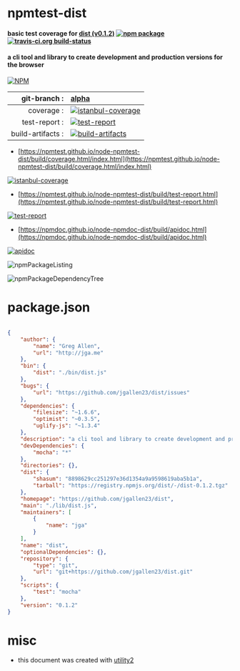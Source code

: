 # npmtest-dist

#### basic test coverage for  [dist (v0.1.2)](https://github.com/jgallen23/dist)  [![npm package](https://img.shields.io/npm/v/npmtest-dist.svg?style=flat-square)](https://www.npmjs.org/package/npmtest-dist) [![travis-ci.org build-status](https://api.travis-ci.org/npmtest/node-npmtest-dist.svg)](https://travis-ci.org/npmtest/node-npmtest-dist)

#### a cli tool and library to create development and production versions for the browser

[![NPM](https://nodei.co/npm/dist.png?downloads=true&downloadRank=true&stars=true)](https://www.npmjs.com/package/dist)

| git-branch : | [alpha](https://github.com/npmtest/node-npmtest-dist/tree/alpha)|
|--:|:--|
| coverage : | [![istanbul-coverage](https://npmtest.github.io/node-npmtest-dist/build/coverage.badge.svg)](https://npmtest.github.io/node-npmtest-dist/build/coverage.html/index.html)|
| test-report : | [![test-report](https://npmtest.github.io/node-npmtest-dist/build/test-report.badge.svg)](https://npmtest.github.io/node-npmtest-dist/build/test-report.html)|
| build-artifacts : | [![build-artifacts](https://npmtest.github.io/node-npmtest-dist/glyphicons_144_folder_open.png)](https://github.com/npmtest/node-npmtest-dist/tree/gh-pages/build)|

- [https://npmtest.github.io/node-npmtest-dist/build/coverage.html/index.html](https://npmtest.github.io/node-npmtest-dist/build/coverage.html/index.html)

[![istanbul-coverage](https://npmtest.github.io/node-npmtest-dist/build/screenCapture.buildCi.browser.%252Ftmp%252Fbuild%252Fcoverage.lib.html.png)](https://npmtest.github.io/node-npmtest-dist/build/coverage.html/index.html)

- [https://npmtest.github.io/node-npmtest-dist/build/test-report.html](https://npmtest.github.io/node-npmtest-dist/build/test-report.html)

[![test-report](https://npmtest.github.io/node-npmtest-dist/build/screenCapture.buildCi.browser.%252Ftmp%252Fbuild%252Ftest-report.html.png)](https://npmtest.github.io/node-npmtest-dist/build/test-report.html)

- [https://npmdoc.github.io/node-npmdoc-dist/build/apidoc.html](https://npmdoc.github.io/node-npmdoc-dist/build/apidoc.html)

[![apidoc](https://npmdoc.github.io/node-npmdoc-dist/build/screenCapture.buildCi.browser.%252Ftmp%252Fbuild%252Fapidoc.html.png)](https://npmdoc.github.io/node-npmdoc-dist/build/apidoc.html)

![npmPackageListing](https://npmtest.github.io/node-npmtest-dist/build/screenCapture.npmPackageListing.svg)

![npmPackageDependencyTree](https://npmtest.github.io/node-npmtest-dist/build/screenCapture.npmPackageDependencyTree.svg)



# package.json

```json

{
    "author": {
        "name": "Greg Allen",
        "url": "http://jga.me"
    },
    "bin": {
        "dist": "./bin/dist.js"
    },
    "bugs": {
        "url": "https://github.com/jgallen23/dist/issues"
    },
    "dependencies": {
        "filesize": "~1.6.6",
        "optimist": "~0.3.5",
        "uglify-js": "~1.3.4"
    },
    "description": "a cli tool and library to create development and production versions for the browser",
    "devDependencies": {
        "mocha": "*"
    },
    "directories": {},
    "dist": {
        "shasum": "8898629cc251297e36d1354a9a9598619aba5b1a",
        "tarball": "https://registry.npmjs.org/dist/-/dist-0.1.2.tgz"
    },
    "homepage": "https://github.com/jgallen23/dist",
    "main": "./lib/dist.js",
    "maintainers": [
        {
            "name": "jga"
        }
    ],
    "name": "dist",
    "optionalDependencies": {},
    "repository": {
        "type": "git",
        "url": "git+https://github.com/jgallen23/dist.git"
    },
    "scripts": {
        "test": "mocha"
    },
    "version": "0.1.2"
}
```



# misc
- this document was created with [utility2](https://github.com/kaizhu256/node-utility2)
